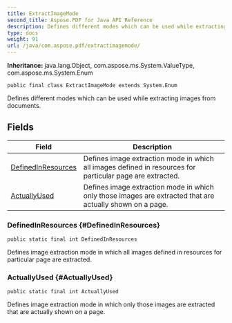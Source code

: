 ```yaml
---
title: ExtractImageMode
second_title: Aspose.PDF for Java API Reference
description: Defines different modes which can be used while extracting images from documents.
type: docs
weight: 91
url: /java/com.aspose.pdf/extractimagemode/
---
```

**Inheritance:**
java.lang.Object, com.aspose.ms.System.ValueType, com.aspose.ms.System.Enum
```
public final class ExtractImageMode extends System.Enum
```

Defines different modes which can be used while extracting images from documents.
## Fields

| Field | Description |
| --- | --- |
| [DefinedInResources](#DefinedInResources) | Defines image extraction mode in which all images defined in resources for particular page are extracted. |
| [ActuallyUsed](#ActuallyUsed) | Defines image extraction mode in which only those images are extracted that are actually shown on a page. |
### DefinedInResources {#DefinedInResources}
```
public static final int DefinedInResources
```


Defines image extraction mode in which all images defined in resources for particular page are extracted.

### ActuallyUsed {#ActuallyUsed}
```
public static final int ActuallyUsed
```


Defines image extraction mode in which only those images are extracted that are actually shown on a page.

